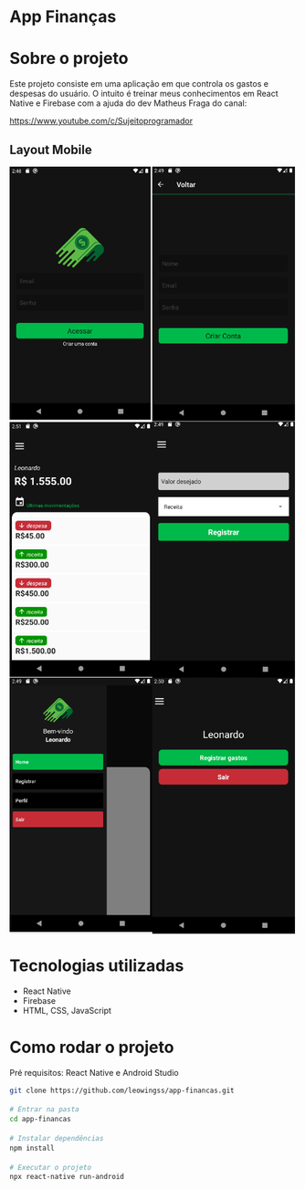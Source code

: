 # App Finanças

# Sobre o projeto

 Este projeto consiste em uma aplicação em que controla os gastos e despesas do usuário. 
 O intuito é treinar meus conhecimentos em React Native e Firebase com a ajuda do dev Matheus Fraga do canal: 

 <https://www.youtube.com/c/Sujeitoprogramador>


## Layout Mobile 

<div style="display: flex; flex-wrap: wrap;">
<img src="./assets/login.png" style="width: 250px;">
<img src="./assets/cadastro.png" style="width: 250px;">
<img src="./assets/home.png" style="width: 250px;">
<img src="./assets/registro.png" style="width: 250px;">
<img src="./assets/menu.png" style="width: 250px;">
<img src="./assets/perfil.png" style="width: 250px;">
</div>



# Tecnologias utilizadas 

- React Native
- Firebase
- HTML, CSS, JavaScript 

# Como rodar o projeto

Pré requisitos: React Native e Android Studio 

```bash 
git clone https://github.com/leowingss/app-financas.git

# Entrar na pasta
cd app-financas

# Instalar dependências
npm install

# Executar o projeto
npx react-native run-android

``` 
